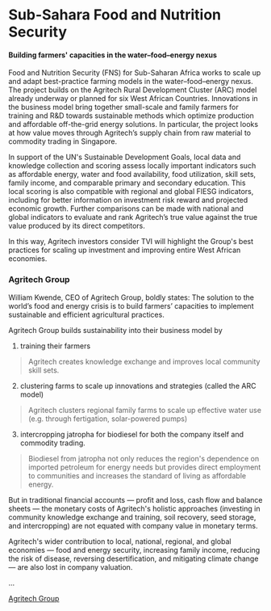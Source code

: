 # Sub-Sahara Food and Nutrition Security

#### Building farmers' capacities in the water–food–energy nexus

Food and Nutrition Security \(FNS\) for Sub-Saharan Africa works to scale up and adapt best-practice farming models in the water–food–energy nexus. The project builds on the Agritech Rural Development Cluster \(ARC\) model already underway or planned for six West African Countries. Innovations in the business model bring together small-scale and family farmers for training and R&D towards sustainable methods which optimize production and affordable off-the-grid energy solutions. In particular, the project looks at how value moves through Agritech’s supply chain from raw material to commodity trading in Singapore.

In support of the UN's Sustainable Development Goals, local data and knowledge collection and scoring assess locally important indicators such as affordable energy, water and food availability, food utilization, skill sets, family income, and comparable primary and secondary education. This local scoring is also compatible with regional and global FIESG indicators, including for better information on investment risk reward and projected economic growth. Further comparisons can be made with national and global indicators to evaluate and rank Agritech’s true value against the true value produced by its direct competitors.

In this way, Agritech investors consider TVI will highlight the Group's best practices for scaling up investment and improving entire West African economies.


### Agritech Group

William Kwende, CEO of Agritech Group, boldly states: The solution to the world’s food and energy crisis is to build farmers’ capacities to implement sustainable and efficient agricultural practices.

Agritech Group builds sustainability into their business model by

1. training their farmers
> Agritech creates knowledge exchange and improves local community skill sets.

2. clustering farms to scale up innovations and strategies (called the ARC model)
> Agritech clusters regional family farms to scale up effective water use (e.g. through fertigation, solar-powered pumps)

3. intercropping jatropha for biodiesel for both the company itself and commodity trading.
> Biodiesel from jatropha not only reduces the region's dependence on imported petroleum for energy needs but provides direct employment to communities and increases the standard of living as affordable energy.

But in traditional financial accounts — profit and loss, cash flow and balance sheets — the monetary costs of Agritech's holistic approaches (investing in community knowledge exchange and training, soil recovery, seed storage, and intercropping) are not equated with company value in monetary terms.

Agritech's wider contribution to local, national, regional, and global economies — food and energy security, increasing family income, reducing the risk of disease, reversing desertification, and mitigating climate change — are also lost in company valuation.

...


[Agritech Group](http://www.agritechgroup.com/)
